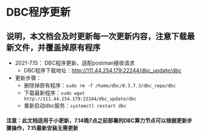 # DBC程序更新

## 说明，本文档会及时更新每一次更新内容，注意下载最新文件，并覆盖掉原有程序

+ 2021-7.15： DBC程序更新，适配postman接收请求
  + DBC程序下载地址：http://111.44.254.179:22244/dbc_update/dbc
+ 更新步骤：
  + 删除掉原有程序：`sudo rm -f /home/dbc/0.3.7.3/dbc_repo/dbc`
  + 下载最新程序：`sudo wget http://111.44.254.179:22244/dbc_update/dbc`
  + 重新启动dbc服务：`systemctl restart dbc`

#### 注意：此文档适用于小更新，7.14晚7点之前部署的DBC算力节点可以根据更新步骤操作，7.15最新安装无需更新

